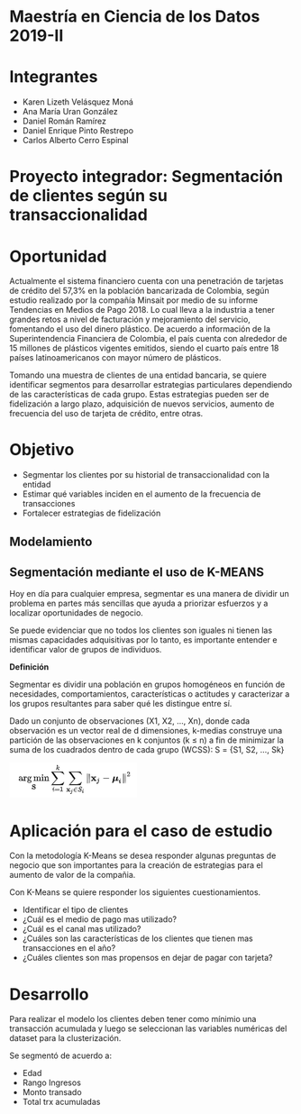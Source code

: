 # Maestría en Ciencia de los Datos 2019-II

# Integrantes
- Karen Lizeth Velásquez Moná 
- Ana María Uran González 
- Daniel Román Ramírez 
- Daniel Enrique Pinto Restrepo 
- Carlos Alberto Cerro Espinal

# Proyecto integrador: Segmentación de clientes según su transaccionalidad

# Oportunidad
Actualmente el sistema financiero cuenta con una penetración de tarjetas de crédito del 57,3% en la población bancarizada de Colombia, según estudio realizado por la compañía Minsait por medio de su informe Tendencias en Medios de Pago 2018. Lo cual lleva a la industria a tener grandes retos a nivel de facturación y mejoramiento del servicio, fomentando el uso del dinero plástico. De acuerdo a información de la Superintendencia Financiera de Colombia, el país cuenta con alrededor de 15 millones de plásticos vigentes emitidos, siendo el cuarto país entre 18 países latinoamericanos con mayor número de plásticos.

Tomando una muestra de clientes de una entidad bancaria, se quiere identificar segmentos para desarrollar estrategias particulares dependiendo de las características de cada grupo. Estas estrategias pueden ser de fidelización a largo plazo, adquisición de nuevos servicios, aumento de frecuencia del uso de tarjeta de crédito, entre otras.

# Objetivo

- Segmentar los clientes por su historial de transaccionalidad con la entidad
- Estimar qué variables inciden en el aumento de la frecuencia de transacciones
- Fortalecer estrategias de fidelización


## Modelamiento

## Segmentación mediante el uso de K-MEANS

Hoy en día para cualquier empresa,  segmentar es una manera de dividir un problema en partes más sencillas que ayuda a priorizar esfuerzos y a localizar oportunidades de negocio.

Se puede evidenciar que no todos los clientes son iguales ni tienen las mismas capacidades adquisitivas por lo tanto, es importante entender e identificar valor de grupos de individuos.

**Definición**

Segmentar es dividir una población en grupos homogéneos en función de necesidades, comportamientos, características o actitudes y caracterizar a los grupos resultantes para saber qué les distingue entre sí.


Dado un conjunto de observaciones (X1, X2, …, Xn), donde cada observación es un vector real de d dimensiones, k-medias construye una partición de las observaciones en k conjuntos (k ≤ n) a fin de minimizar la suma de los cuadrados dentro de cada grupo (WCSS): 
S = {S1, S2, …, Sk}

![Definición 1](https://github.com/Proy-Maest/Proyecto_Maestria/blob/Proy-Maest-patch-1/DEFINICION_1.png)

# Aplicación para el caso de estudio

Con la metodología K-Means se desea responder algunas preguntas de negocio que son importantes para la creación de estrategias para el aumento de valor de la compañia.

Con K-Means se quiere responder los siguientes cuestionamientos.

- Identificar el tipo de clientes
- ¿Cuál es el medio de pago mas utilizado?
- ¿Cuál es el canal mas utilizado?
- ¿Cuáles son las características de los clientes que tienen mas transacciones en el año?
- ¿Cuáles clientes son mas propensos en dejar de pagar con tarjeta?

# Desarrollo

Para realizar el modelo los clientes deben tener como mínimio una transacción acumulada  y luego se seleccionan las variables numéricas del dataset para la clusterización.

Se segmentó de acuerdo a:
- Edad
- Rango Ingresos
- Monto transado
- Total trx acumuladas


